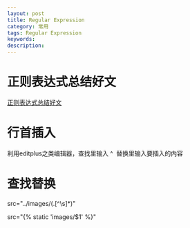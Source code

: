 ```yaml
---
layout: post
title: Regular Expression
category: 常用
tags: Regular Expression
keywords: 
description: 
---
```



# 正则表达式总结好文
 [正则表达式总结好文](https://www.cnblogs.com/huxi/archive/2010/07/04/1771073.html)
 

# 行首插入
  利用editplus之类编辑器，查找里输入 ^  替换里输入要插入的内容

# 查找替换

src="../images/(.[^\s]*)"

src="{\% static 'images/$1' \%}"


